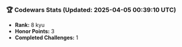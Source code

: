 ### 🏆 Codewars Stats (Updated: 2025-04-05 00:39:10 UTC)

- **Rank:** 8 kyu
- **Honor Points:** 3
- **Completed Challenges:** 1
